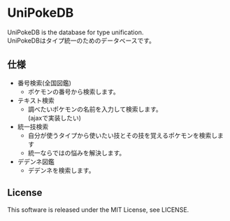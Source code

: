 # UniPokeDB
UniPokeDB is the database for type unification.  
UniPokeDBはタイプ統一のためのデータベースです。

## 仕様
* 番号検索(全国図鑑)  
  - ポケモンの番号から検索します。
* テキスト検索
  - 調べたいポケモンの名前を入力して検索します。  
  (ajaxで実装したい)
* 統一技検索
  - 自分が使うタイプから使いたい技とその技を覚えるポケモンを検索します
  - 統一ならではの悩みを解決します。
* デデンネ図鑑
  - デデンネを検索します。

## License
This software is released under the MIT License, see LICENSE.
